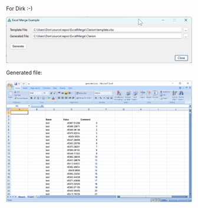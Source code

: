 For Dirk :-)

<img src="https://github.com/donridley1972/ExcelMerge/blob/main/Screenshots/ScreenHunter%2011.png" width=1000/>

Generated file:

<img src="https://github.com/donridley1972/ExcelMerge/blob/main/Screenshots/GeneratedFile.png" width=1000/>

